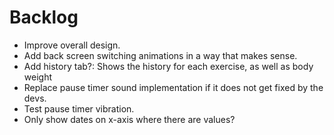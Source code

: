 # Backlog

- Improve overall design.
- Add back screen switching animations in a way that makes sense.
- Add history tab?: Shows the history for each exercise, as well as body weight
- Replace pause timer sound implementation if it does not get fixed by the devs.
- Test pause timer vibration.
- Only show dates on x-axis where there are values?
